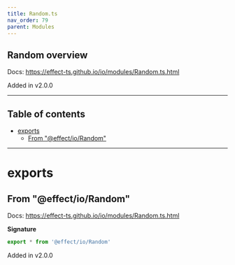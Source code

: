 ```yaml
---
title: Random.ts
nav_order: 79
parent: Modules
---
```


## Random overview

Docs: https://effect-ts.github.io/io/modules/Random.ts.html

Added in v2.0.0

---

<h2 class="text-delta">Table of contents</h2>

- [exports](#exports)
  - [From "@effect/io/Random"](#from-effectiorandom)

---

# exports

## From "@effect/io/Random"

Docs: https://effect-ts.github.io/io/modules/Random.ts.html

**Signature**

```ts
export * from '@effect/io/Random'
```

Added in v2.0.0
